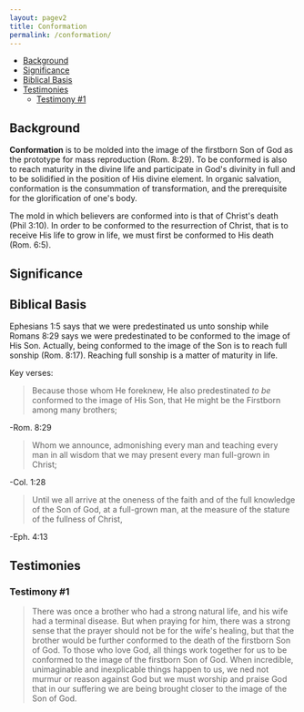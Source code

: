 ```yaml
---
layout: pagev2
title: Conformation
permalink: /conformation/
---
```

- [Background](#background)
- [Significance](#significance)
- [Biblical Basis](#biblical-basis)
- [Testimonies](#testimonies)
  - [Testimony #1](#testimony-1)

## Background

**Conformation** is to be molded into the image of the firstborn Son of God as the prototype for mass reproduction (Rom. 8:29). To be conformed is also to reach maturity in the divine life and participate in God's divinity in full and to be solidified in the position of His divine element. In organic salvation, conformation is the consummation of transformation, and the prerequisite for the glorification of one's body.

The mold in which believers are conformed into is that of Christ's death (Phil 3:10). In order to be conformed to the resurrection of Christ, that is to receive His life to grow in life, we must first be conformed to His death (Rom. 6:5).

## Significance

## Biblical Basis

Ephesians 1:5 says that we were predestinated us unto sonship while Romans 8:29 says we were predestinated to be conformed to the image of His Son. Actually, being conformed to the image of the Son is to reach full sonship (Rom. 8:17). Reaching full sonship is a matter of maturity in life.

Key verses:

>Because those whom He foreknew, He also predestinated *to be* conformed to the image of His Son, that He might be the Firstborn among many brothers;

\-Rom. 8:29

>Whom we announce, admonishing every man and teaching every man in all wisdom that we may present every man full-grown in Christ;

\-Col. 1:28 

>Until we all arrive at the oneness of the faith and of the full knowledge of the Son of God, at a full-grown man, at the measure of the stature of the fullness of Christ,

\-Eph. 4:13 

## Testimonies

### Testimony #1

>There was once a brother who had a strong natural life, and his wife had a terminal disease. But when praying for him, there was a strong sense that the prayer should not be for the wife's healing, but that the brother would be further conformed to the death of the firstborn Son of God. To those who love God, all things work together for us to be conformed to the image of the firstborn Son of God. When incredible, unimaginable and inexplicable things happen to us, we ned not murmur or reason against God  but we must worship and praise God that in our suffering we are being brought closer to the image of the Son of God.